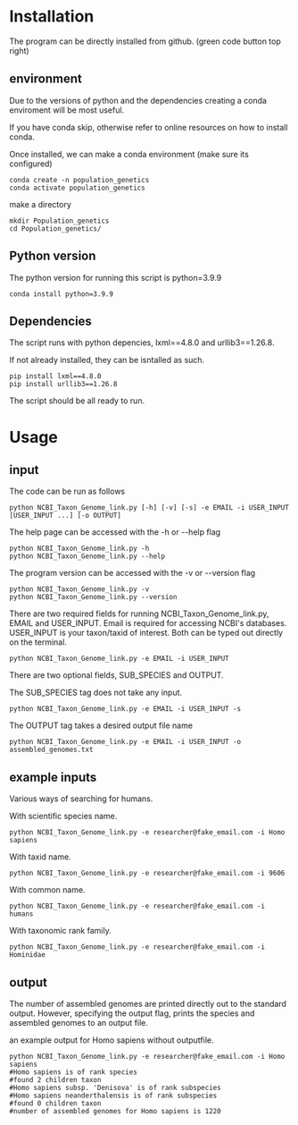 # Installation
The program can be directly installed from github. (green code button top right)

## environment
Due to the versions of python and the dependencies creating a conda enviroment will be most useful.

If you have conda skip, otherwise refer to online resources on how to install conda.

Once installed, we can make a conda environment (make sure its configured)

```bash=
conda create -n population_genetics
conda activate population_genetics
```
make a directory 

```bash=
mkdir Population_genetics
cd Population_genetics/
```
## Python version

The python version for running this script is python=3.9.9

```bash=
conda install python=3.9.9
```

## Dependencies
The script runs with python depencies, lxml\==4.8.0 and urllib3\==1.26.8.

If not already installed, they can be isntalled as such.
```bash=
pip install lxml==4.8.0
pip install urllib3==1.26.8
```

The script should be all ready to run.

# Usage
## input

The code can be run as follows
```bash=
python NCBI_Taxon_Genome_link.py [-h] [-v] [-s] -e EMAIL -i USER_INPUT [USER_INPUT ...] [-o OUTPUT]

```

The help page can be accessed with the -h or --help flag
```bash=
python NCBI_Taxon_Genome_link.py -h
python NCBI_Taxon_Genome_link.py --help
```

The program version can be accessed with the -v or --version flag
```bash=
python NCBI_Taxon_Genome_link.py -v
python NCBI_Taxon_Genome_link.py --version
```

There are two required fields for running  NCBI_Taxon_Genome_link.py, EMAIL and USER_INPUT. 
Email is required for accessing NCBI's databases.
USER_INPUT is your taxon/taxid of interest.
Both can be typed out directly on the terminal.

```bash=
python NCBI_Taxon_Genome_link.py -e EMAIL -i USER_INPUT
```

There are two optional fields, SUB_SPECIES and OUTPUT.

The SUB_SPECIES tag does not take any input.
```bash=
python NCBI_Taxon_Genome_link.py -e EMAIL -i USER_INPUT -s
```

The OUTPUT tag takes a desired output file name

```bash=
python NCBI_Taxon_Genome_link.py -e EMAIL -i USER_INPUT -o assembled_genomes.txt
```


## example inputs
Various ways of searching for humans.

With scientific species name.
```bash=
python NCBI_Taxon_Genome_link.py -e researcher@fake_email.com -i Homo sapiens
```

With taxid name.
```bash=
python NCBI_Taxon_Genome_link.py -e researcher@fake_email.com -i 9606
```

With common name.
```bash=
python NCBI_Taxon_Genome_link.py -e researcher@fake_email.com -i humans
```


With taxonomic rank family.
```bash=
python NCBI_Taxon_Genome_link.py -e researcher@fake_email.com -i Hominidae
```

## output
The number of assembled genomes are printed directly out to the standard output. However, specifying the output flag, prints the species and assembled genomes to an output file.

an example output for Homo sapiens without outputfile.
```bash=
python NCBI_Taxon_Genome_link.py -e researcher@fake_email.com -i Homo sapiens
#Homo sapiens is of rank species
#found 2 children taxon
#Homo sapiens subsp. 'Denisova' is of rank subspecies
#Homo sapiens neanderthalensis is of rank subspecies
#found 0 children taxon
#number of assembled genomes for Homo sapiens is 1220
```
